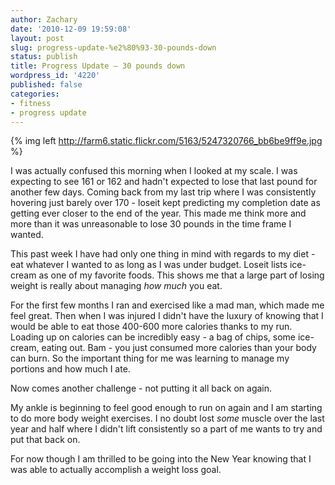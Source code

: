 ```yaml
---
author: Zachary
date: '2010-12-09 19:59:08'
layout: post
slug: progress-update-%e2%80%93-30-pounds-down
status: publish
title: Progress Update – 30 pounds down
wordpress_id: '4220'
published: false
categories:
- fitness
- progress update
---
```


{% img left http://farm6.static.flickr.com/5163/5247320766_bb6be9ff9e.jpg %}

I was actually confused this morning when I looked at my scale. I was
expecting to see 161 or 162 and hadn't expected to lose that last pound for
another few days. Coming back from my last trip where I was consistently
hovering just barely over 170 - loseit kept predicting my completion date as
getting ever closer to the end of the year. This made me think more and more
than it was unreasonable to lose 30 pounds in the time frame I wanted.

This past week I have had only one thing in mind with regards to my diet - eat
whatever I wanted to as long as I was under budget.
Loseit lists ice-cream as one of my favorite foods. This shows me that a large part of losing
weight is really about managing _how much_ you eat.

For the first few months I ran and exercised like a mad man, which made me
feel great. Then when I was injured I didn't have the luxury of knowing that I
would be able to eat those 400-600 more calories thanks to my run. Loading up
on calories can be incredibly easy - a bag of chips, some ice-cream, eating
out. Bam - you just consumed more calories than your body can burn. So the
important thing for me was learning to manage my portions and how much I ate.

Now comes another challenge - not putting it all back on again.

My ankle is beginning to feel good enough to run on again and I am starting to
do more body weight exercises. I no doubt lost _some_ muscle over the last
year and half where I didn't lift consistently so a part of me wants to try
and put that back on.

For now though I am thrilled to be going into the New Year knowing that I was
able to actually accomplish a weight loss goal.

